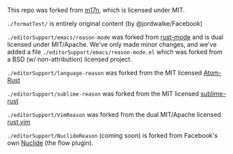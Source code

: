 This repo was forked from [m17n](https://github.com/whitequark/ocaml-m17n), which is licensed under MIT.

`./formatTest/` is entirely original content (by @jordwalke/Facebook)

`./editorSupport/emacs/reason-mode` was forked from [rust-mode](https://github.com/rust-lang/rust-mode) and is dual licensed under MIT/Apache. We've only made minor changes, and we've added a file `./editorSupport/emacs/reason-mode.el` which was forked from a BSD (w/ non-attribution) licensed project.

`./editorSupport/language-reason` was forked from the MIT licensed [Atom-Rust](https://github.com/zargony/atom-language-rust)

`./editorSupport/sublime-reason` was forked from the MIT licensed [sublime-rust](https://github.com/jhasse/sublime-rust)

`./editorSupport/VimReason` was forked from the dual MIT/Apache licensed [rust.vim](https://github.com/rust-lang/rust.vim)

`./editorSupport/NuclideReason` (coming soon) is forked from Facebook's own [Nuclide](https://github.com/facebook/nuclide) (the flow plugin).